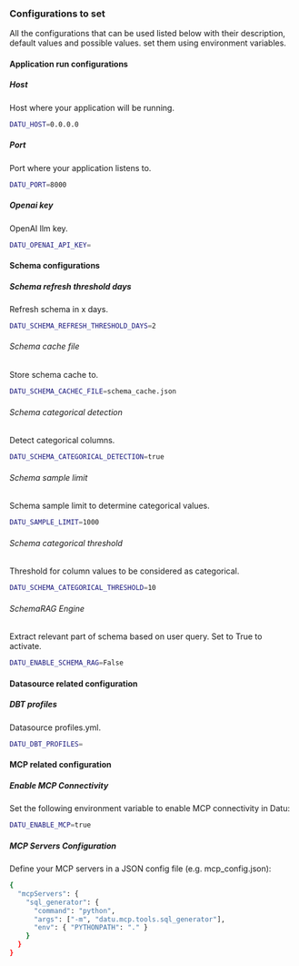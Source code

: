 ### Configurations to set

All the configurations that can be used listed below with their description, default values and possible values. set them using environment variables.

#### Application run configurations

##### Host

Host where your application will be running.

```sh
DATU_HOST=0.0.0.0
```

##### Port

Port where your application listens to.

```sh
DATU_PORT=8000
```

##### Openai key

OpenAI llm key.

```sh
DATU_OPENAI_API_KEY=
```

#### Schema configurations

##### Schema refresh threshold days

Refresh schema in x days.

```sh
DATU_SCHEMA_REFRESH_THRESHOLD_DAYS=2
```

###### Schema cache file

Store schema cache to.

```sh
DATU_SCHEMA_CACHEC_FILE=schema_cache.json
```

###### Schema categorical detection

Detect categorical columns.

```sh
DATU_SCHEMA_CATEGORICAL_DETECTION=true
```

###### Schema sample limit

Schema sample limit to determine categorical values.

```sh
DATU_SAMPLE_LIMIT=1000
```

###### Schema categorical threshold

Threshold for column values to be considered as categorical.

```sh
DATU_SCHEMA_CATEGORICAL_THRESHOLD=10
```

###### SchemaRAG Engine

Extract relevant part of schema based on user query. Set to True to activate.

```sh
DATU_ENABLE_SCHEMA_RAG=False
```

#### Datasource related configuration

##### DBT profiles

Datasource profiles.yml.

```sh
DATU_DBT_PROFILES=
```

#### MCP related configuration

##### Enable MCP Connectivity

Set the following environment variable to enable MCP connectivity in Datu:

```sh
DATU_ENABLE_MCP=true
```

##### MCP Servers Configuration
Define your MCP servers in a JSON config file (e.g. mcp_config.json):

```sh
{
  "mcpServers": {
    "sql_generator": {
      "command": "python",
      "args": ["-m", "datu.mcp.tools.sql_generator"],
      "env": { "PYTHONPATH": "." }
    }
  }
}
```

